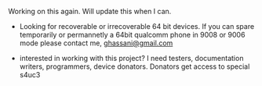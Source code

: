 Working on this again. Will update this when I can.

- Looking for recoverable or irrecoverable 64 bit devices. If you can spare temporarily or permannetly a 64bit qualcomm phone in 9008 or 9006 mode please contact me, ghassani@gmail.com 

- interested in working with this project? I need testers, documentation writers, programmers, device donators. Donators get access to special s4uc3